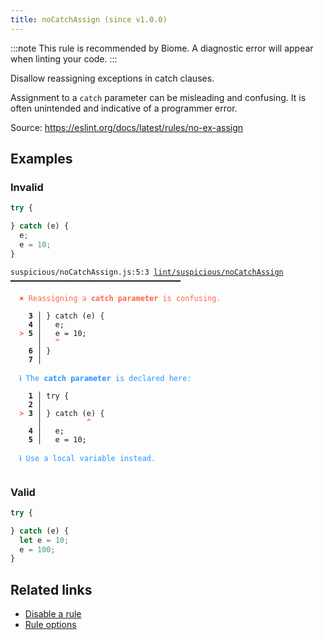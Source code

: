 ```yaml
---
title: noCatchAssign (since v1.0.0)
---
```



:::note
This rule is recommended by Biome. A diagnostic error will appear when linting your code.
:::

Disallow reassigning exceptions in catch clauses.

Assignment to a `catch` parameter can be misleading and confusing.
It is often unintended and indicative of a programmer error.

Source: https://eslint.org/docs/latest/rules/no-ex-assign

## Examples

### Invalid

```jsx
try {

} catch (e) {
  e;
  e = 10;
}
```

<pre class="language-text"><code class="language-text">suspicious/noCatchAssign.js:5:3 <a href="https://biomejs.dev/lint/rules/noCatchAssign">lint/suspicious/noCatchAssign</a> ━━━━━━━━━━━━━━━━━━━━━━━━━━━━━━━━━━━━━━

<strong><span style="color: Tomato;">  </span></strong><strong><span style="color: Tomato;">✖</span></strong> <span style="color: Tomato;">Reassigning a </span><span style="color: Tomato;"><strong>catch parameter</strong></span><span style="color: Tomato;"> is confusing.</span>
  
    <strong>3 │ </strong>} catch (e) {
    <strong>4 │ </strong>  e;
<strong><span style="color: Tomato;">  </span></strong><strong><span style="color: Tomato;">&gt;</span></strong> <strong>5 │ </strong>  e = 10;
   <strong>   │ </strong>  <strong><span style="color: Tomato;">^</span></strong>
    <strong>6 │ </strong>}
    <strong>7 │ </strong>
  
<strong><span style="color: rgb(38, 148, 255);">  </span></strong><strong><span style="color: rgb(38, 148, 255);">ℹ</span></strong> <span style="color: rgb(38, 148, 255);">The </span><span style="color: rgb(38, 148, 255);"><strong>catch parameter</strong></span><span style="color: rgb(38, 148, 255);"> is declared here:</span>
  
    <strong>1 │ </strong>try {
    <strong>2 │ </strong>
<strong><span style="color: Tomato;">  </span></strong><strong><span style="color: Tomato;">&gt;</span></strong> <strong>3 │ </strong>} catch (e) {
   <strong>   │ </strong>         <strong><span style="color: Tomato;">^</span></strong>
    <strong>4 │ </strong>  e;
    <strong>5 │ </strong>  e = 10;
  
<strong><span style="color: rgb(38, 148, 255);">  </span></strong><strong><span style="color: rgb(38, 148, 255);">ℹ</span></strong> <span style="color: rgb(38, 148, 255);">Use a local variable instead.</span>
  
</code></pre>

### Valid

```jsx
try {

} catch (e) {
  let e = 10;
  e = 100;
}
```

## Related links

- [Disable a rule](/linter/#disable-a-lint-rule)
- [Rule options](/linter/#rule-options)
